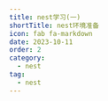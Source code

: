 ```yaml
---
title: nest学习(一)
shortTitle: nest环境准备
icon: fab fa-markdown
date: 2023-10-11
order: 2
category:
  - nest
tag:
  - nest
---
```



